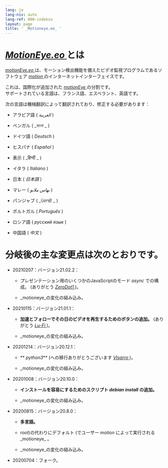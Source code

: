 ```yaml
---
lang: ja
lang-niv: auto
lang-ref: 000-indekso
layout: page
title: ' _Motioneye.eo_ '
---
```

#  [ _MotionEye.eo_ ](https://github.com/jmichault/motioneye.eo) とは

[ _motionEye.eo_ ](https://github.com/jmichault/motioneye.eo) は、モーション検出機能を備えたビデオ監視プログラムであるソフトウェア [ _motion_ ](https://motion-project.github.io/)のインターネットインターフェイスです。

これは、国際化が追加された [ _motionEye_ ](https://github.com/ccrisan/motioneye) の分割です。  
サポートされている言語は、フランス語、エスペラント、英語です。

次の言語は機械翻訳によって翻訳されており、修正する必要があります：

* アラビア語 ( _العربية_ )


* ベンガル ( _বাংলা _ )
  

  

* ドイツ語 ( _Deutsch_ )


* ヒスパナ ( _Español_ )


* 表示 ( _हिन्दी _ )
  

  

* イタラ ( _Italiano_ )


* 日本 ( _日本語_ )


* マレー ( _بهاس ملايو_ )


* パンジャブ ( _ਪੰਜਾਬੀ _ )
  

  

* ポルトガル ( _Português_ )


* ロシア語 ( _русский язык_ )


* 中国語 ( _中文_ )




# 分岐後の主な変更点は次のとおりです。

* 20210207：バージョン21.02.2：


  * プレゼンテーション用のいくつかのJavaScriptのモード _async_ での構成。 (ありがとう [ _ZeroDot1_ ]( https://github.com/ZeroDot1 ) )。


  *  _motioneye_の変化の組み込み。


* 20210115：バージョン21.01.1：


  * **加速とフォローでその日のビデオを再生するためのボタンの追加。** (ありがとう [ _Lu-Fi_ ](https://github.com/Lu-Fi) )。


  *  _motioneye_の変化の組み込み。


* 20201214：バージョン20.12.1：


  * ** _python3_** (への移行ありがとうございます [ _Vlsarro_ ](https://github.com/Vlsarro) )。


  *  _motioneye_の変化の組み込み。


* 20201008：バージョン20.10.0：


  * **インストールを容易にするためのスクリプト _debian install_ の追加。**


  *  _motioneye_の変化の組み込み。


* 20200815：バージョン20.8.0：


  * **多言語。**


  *  _root_)の代わりにデフォルト (でユーザー _motion_ によって実行される_motioneye_ 。


  *  _motioneye_の変化の組み込み。


* 20200704：フォーク。



